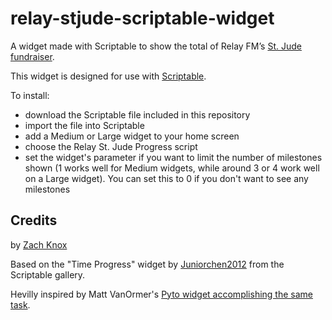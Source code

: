 # relay-stjude-scriptable-widget
A widget made with Scriptable to show the total of Relay FM’s [St. Jude fundraiser](https://stjude.org/relay).

This widget is designed for use with [Scriptable](https://apps.apple.com/us/app/scriptable/id1405459188).

To install:

- download the Scriptable file included in this repository
- import the file into Scriptable
- add a Medium or Large widget to your home screen
- choose the Relay St. Jude Progress script
- set the widget's parameter if you want to limit the number of milestones shown (1 works well for Medium widgets, while around 3 or 4 work well on a Large widget). You can set this to 0 if you don't want to see any milestones

## Credits

by [Zach Knox](https://zachknox.com)

Based on the "Time Progress" widget by [Juniorchen2012](https://twitter.com/juniorchen2012) from the Scriptable gallery.

Hevilly inspired by Matt VanOrmer's [Pyto widget accomplishing the same task](https://www.peerreviewed.io/blog/2021/8/20/a-home-screen-widget-for-relay-fms-annual-st-jude-fundraiser).
